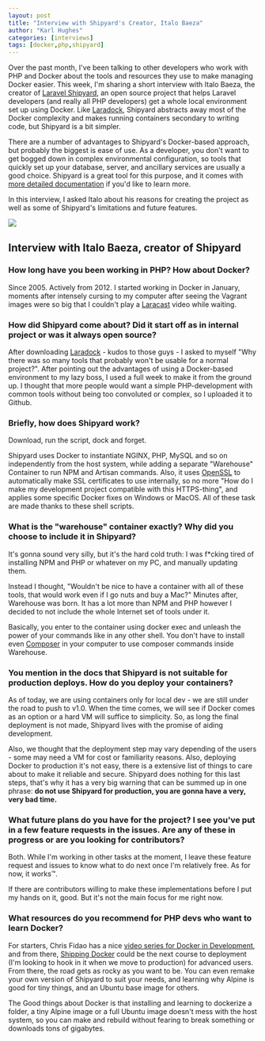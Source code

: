 ```yaml
---
layout: post
title: "Interview with Shipyard's Creator, Italo Baeza"
author: "Karl Hughes"
categories: [interviews]
tags: [docker,php,shipyard]
---
```


Over the past month, I've been talking to other developers who work with PHP and Docker about the tools and resources they use to make managing Docker easier. This week, I'm sharing a short interview with Italo Baeza, the creator of [Laravel Shipyard](https://github.com/DarkGhostHunter/Shipyard), an open source project that helps Laravel developers (and really all PHP developers) get a whole local environment set up using Docker. Like [Laradock](/blog/2017/mahmoud-zalt-laradock), Shipyard abstracts away most of the Docker complexity and makes running containers secondary to writing code, but Shipyard is a bit simpler.

There are a number of advantages to Shipyard's Docker-based approach, but probably the biggest is ease of use. As a developer, you don't want to get bogged down in complex environmental configuration, so tools that quickly set up your database, server, and ancillary services are usually a good choice. Shipyard is a great tool for this purpose, and it comes with [more detailed documentation](https://darkghosthunter.github.io/Shipyard/) if you'd like to learn more.

In this interview, I asked Italo about his reasons for creating the project as well as some of Shipyard's limitations and future features.

![](https://i.imgur.com/mi3Cfvs.png)

## Interview with Italo Baeza, creator of Shipyard

### How long have you been working in PHP? How about Docker?

Since 2005. Actively from 2012. I started working in Docker in January, moments after intensely cursing to my computer after seeing the Vagrant images were so big that I couldn't play a [Laracast](https://laracasts.com/) video while waiting.

### How did Shipyard come about? Did it start off as in internal project or was it always open source?

After downloading [Laradock](http://laradock.io/) - kudos to those guys - I asked to myself "Why there was so many tools that probably won't be usable for a normal project?". After pointing out the advantages of using a Docker-based environment to my lazy boss, I used a full week to make it from the ground up. I thought that more people would want a simple PHP-development with common tools without being too convoluted or complex, so I uploaded it to Github.

### Briefly, how does Shipyard work?

Download, run the script, dock and forget.

Shipyard uses Docker to instantiate NGINX, PHP, MySQL and so on independently from the host system, while adding a separate "Warehouse" Container to run NPM and Artisan commands. Also, it uses [OpenSSL](https://www.openssl.org/) to automatically make SSL certificates to use internally, so no more "How do I make my development project compatible with this HTTPS-thing", and applies some specific Docker fixes on Windows or MacOS. All of these task are made thanks to these shell scripts. 

### What is the "warehouse" container exactly? Why did you choose to include it in Shipyard?

It's gonna sound very silly, but it's the hard cold truth: I was f*cking tired of installing NPM and PHP or whatever on my PC, and manually updating them.

Instead I thought, "Wouldn't be nice to have a container with all of these tools, that would work even if I go nuts and buy a Mac?" Minutes after, Warehouse was born. It has a lot more than NPM and PHP however I decided to not include the whole Internet set of tools under it.

Basically, you enter to the container using docker exec and unleash the power of your commands like in any other shell. You don't have to install even [Composer](https://getcomposer.org/) in your computer to use composer commands inside Warehouse.

### You mention in the docs that Shipyard is not suitable for production deploys. How do you deploy your containers?

As of today, we are using containers only for local dev - we are still under the road to push to v1.0. When the time comes, we will see if Docker comes as an option or a hard VM will suffice to simplicity. So, as long the final deployment is not made, Shipyard lives with the promise of aiding development.

Also, we thought that the deployment step may vary depending of the users - some may need a VM for cost or familiarity reasons. Also, deploying Docker to production it's not easy, there is a extensive list of things to care about to make it reliable and secure. Shipyard does nothing for this last steps, that's why it has a very big warning that can be summed up in one phrase: **do not use Shipyard for production, you are gonna have a very, very bad time.**

### What future plans do you have for the project? I see you've put in a few feature requests in the issues. Are any of these in progress or are you looking for contributors? 

Both. While I'm working in other tasks at the moment, I leave these feature request and issues to know what to do next once I'm relatively free.  As for now, it works™.

If there are contributors willing to make these implementations before I put my hands on it, good. But it's not the main focus for me right now.

### What resources do you recommend for PHP devs who want to learn Docker?

For starters, Chris Fidao has a nice [video series for Docker in Development](https://serversforhackers.com/s/docker-in-development), and from there, [Shipping Docker](https://serversforhackers.com/shipping-docker) could be the next course to deployment (I'm looking to hook in it when we move to production) for advanced users. From there, the road gets as rocky as you want to be. You can even remake your own version of Shipyard to suit your needs, and learning why Alpine is good for tiny things, and an Ubuntu base image for others.

The Good things about Docker is that installing and learning to dockerize a folder, a tiny Alpine image or a full Ubuntu image doesn't mess with the host system, so you can make and rebuild without fearing to break something or downloads tons of gigabytes.
